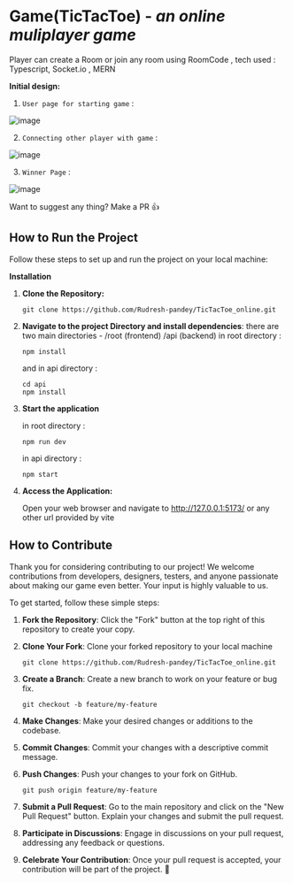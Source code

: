 # Game(TicTacToe) - _an online muliplayer game_

Player can create a Room or join any room using RoomCode , tech used : Typescript, Socket.io , MERN

**Initial design:**

1. `User page for starting game` :

![image](https://github.com/Rudresh-pandey/TicTacToe_online/assets/96531798/b548db2b-39cd-44c3-b021-3f668036731b)

2. `Connecting other player with game` :

![image](https://github.com/Rudresh-pandey/TicTacToe_online/assets/96531798/37894d81-0638-446c-895b-353e2fc12026)

3. `Winner Page` :

![image](https://github.com/Rudresh-pandey/TicTacToe_online/assets/96531798/6958066d-6215-4922-8490-ed008846c7d6)

Want to suggest any thing? Make a PR 👍

## How to Run the Project

Follow these steps to set up and run the project on your local machine:

**Installation**

1. **Clone the Repository:**

   ```
   git clone https://github.com/Rudresh-pandey/TicTacToe_online.git
   ```

2. **Navigate to the project Directory and install dependencies**: there are two main directories - /root (frontend) /api (backend)
   in root directory :

   ```
   npm install
   ```

   and in api directory :

   ```
   cd api
   npm install
   ```

3. **Start the application**

   in root directory :

   ```
   npm run dev
   ```

   in api directory :

   ```
   npm start
   ```

4. **Access the Application:**

   Open your web browser and navigate to http://127.0.0.1:5173/ or any other url provided by vite

## How to Contribute

Thank you for considering contributing to our project! We welcome contributions from developers, designers, testers, and anyone passionate about making our game even better. Your input is highly valuable to us.

To get started, follow these simple steps:

1. **Fork the Repository**: Click the "Fork" button at the top right of this repository to create your copy.

2. **Clone Your Fork**: Clone your forked repository to your local machine
   ```
   git clone https://github.com/Rudresh-pandey/TicTacToe_online.git
   ```
3. **Create a Branch**: Create a new branch to work on your feature or bug fix.
   ```
   git checkout -b feature/my-feature
   ```
4. **Make Changes**: Make your desired changes or additions to the codebase.

5. **Commit Changes**: Commit your changes with a descriptive commit message.

6. **Push Changes**: Push your changes to your fork on GitHub.
   ```
   git push origin feature/my-feature
   ```
7. **Submit a Pull Request**: Go to the main repository and click on the "New Pull Request" button. Explain your changes and submit the pull request.

8. **Participate in Discussions**: Engage in discussions on your pull request, addressing any feedback or questions.

9. **Celebrate Your Contribution**: Once your pull request is accepted, your contribution will be part of the project. 🎉
